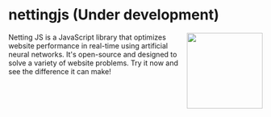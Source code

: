 # nettingjs (Under development)

<img src="http://rezwanahmodsami.com/Netting.js-logo.png" align="right" width="150px">
Netting JS is a JavaScript library that optimizes website performance in real-time using artificial neural networks. It's open-source and designed to solve a variety of website problems. Try it now and see the difference it can make!

